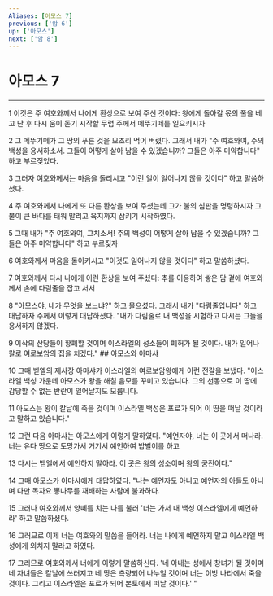 ```yaml
---
Aliases: [아모스 7]
previous: ['암 6']
up: ['아모스']
next: ['암 8']
---
```

# 아모스 7

***


1 이것은 주 여호와께서 나에게 환상으로 보여 주신 것이다: 왕에게 돌아갈 몫의 풀을 베고 난 후 다시 움이 돋기 시작할 무렵 주께서 메뚜기떼를 일으키시자 

2 그 메뚜기떼가 그 땅의 푸른 것을 모조리 먹어 버렸다. 그래서 내가 "주 여호와여, 주의 백성을 용서하소서. 그들이 어떻게 살아 남을 수 있겠습니까? 그들은 아주 미약합니다" 하고 부르짖었다. 

3 그러자 여호와께서는 마음을 돌리시고 "이런 일이 일어나지 않을 것이다" 하고 말씀하셨다. 

4 주 여호와께서 나에게 또 다른 환상을 보여 주셨는데 그가 불의 심판을 명령하시자 그 불이 큰 바다를 태워 말리고 육지까지 삼키기 시작하였다. 

5 그때 내가 "주 여호와여, 그치소서! 주의 백성이 어떻게 살아 남을 수 있겠습니까? 그들은 아주 미약합니다" 하고 부르짖자 

6 여호와께서 마음을 돌이키시고 "이것도 일어나지 않을 것이다" 하고 말씀하셨다. 

7 여호와께서 다시 나에게 이런 환상을 보여 주셨다: 추를 이용하여 쌓은 담 곁에 여호와께서 손에 다림줄을 잡고 서서 

8 "아모스야, 네가 무엇을 보느냐?" 하고 물으셨다. 그래서 내가 "다림줄입니다" 하고 대답하자 주께서 이렇게 대답하셨다. "내가 다림줄로 내 백성을 시험하고 다시는 그들을 용서하지 않겠다. 

9 이삭의 산당들이 황폐할 것이며 이스라엘의 성소들이 폐허가 될 것이다. 내가 일어나 칼로 여로보암의 집을 치겠다." ## 아모스와 아마샤 

10 그때 벧엘의 제사장 아마샤가 이스라엘의 여로보암왕에게 이런 전갈을 보냈다. "이스라엘 백성 가운데 아모스가 왕을 해칠 음모를 꾸미고 있습니다. 그의 선동으로 이 땅에 감당할 수 없는 반란이 일어날지도 모릅니다. 

11 아모스는 왕이 칼날에 죽을 것이며 이스라엘 백성은 포로가 되어 이 땅을 떠날 것이라고 말하고 있습니다." 

12 그런 다음 아마샤는 아모스에게 이렇게 말하였다. "예언자야, 너는 이 곳에서 떠나라. 너는 유다 땅으로 도망가서 거기서 예언하여 밥벌이를 하고 

13 다시는 벧엘에서 예언하지 말아라. 이 곳은 왕의 성소이며 왕의 궁전이다." 

14 그때 아모스가 아마샤에게 대답하였다. "나는 예언자도 아니고 예언자의 아들도 아니며 다만 목자요 뽕나무를 재배하는 사람에 불과하다. 

15 그러나 여호와께서 양떼를 치는 나를 불러 '너는 가서 내 백성 이스라엘에게 예언하라' 하고 말씀하셨다. 

16 그러므로 이제 너는 여호와의 말씀을 들어라. 너는 나에게 예언하지 말고 이스라엘 백성에게 외치지 말라고 하였다. 

17 그러므로 여호와께서 너에게 이렇게 말씀하신다. '네 아내는 성에서 창녀가 될 것이며 네 자녀들은 칼날에 쓰러지고 네 땅은 측량되어 나누일 것이며 너는 이방 나라에서 죽을 것이다. 그리고 이스라엘은 포로가 되어 본토에서 떠날 것이다.' "
